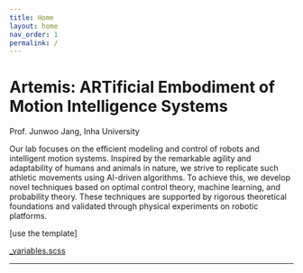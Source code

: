 ```yaml
---
title: Home
layout: home
nav_order: 1
permalink: /
---
```


# Artemis: ARTificial Embodiment of Motion Intelligence Systems

Prof. Junwoo Jang, Inha University

Our lab focuses on the efficient modeling and control of robots and intelligent motion systems. Inspired by the remarkable agility and adaptability of humans and animals in nature, we strive to replicate such athletic movements using AI-driven algorithms. To achieve this, we develop novel techniques based on optimal control theory, machine learning, and probability theory. These techniques are supported by rigorous theoretical foundations and validated through physical experiments on robotic platforms.
 
[use the template]

[\_variables.scss](https://github.com/just-the-docs/just-the-docs/tree/main/_sass/support/_variables.scss)


---
[use this template]: https://github.com/just-the-docs/just-the-docs-template/generate


